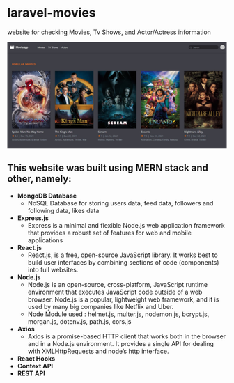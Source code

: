# laravel-movies
 website for checking Movies, Tv Shows, and Actor/Actress information
 
![Movies Image](https://github.com/AlghazHernanda/laravel-movies/blob/main/movies.JPG?raw=true)
## This website was built using MERN stack and other, namely:
- **MongoDB Database**
   - NoSQL Database for storing users data, feed data, followers and following data, likes data
- **Express.js** 
   - Express is a minimal and flexible Node.js web application framework that provides a robust set of features for web and mobile applications
- **React.js**
   - React.js, is a free, open-source JavaScript library. It works best to build user interfaces by combining sections of code (components) into full websites. 
- **Node.js**
   - Node.js is an open-source, cross-platform, JavaScript runtime environment that executes JavaScript code outside of a web browser. Node.js is a popular, lightweight web          framework, and it is used by many big companies like Netflix and Uber.
   - Node Module used : helmet.js, multer.js, nodemon.js, bcrypt.js, morgan.js, dotenv.js, path.js, cors.js
- **Axios**
   - Axios is a promise-based HTTP client that works both in the browser and in a Node.js environment. It provides a single API for dealing with XMLHttpRequests and node’s http      interface.
- **React Hooks**
- **Context API**
- **REST API**
